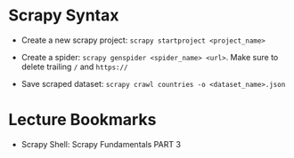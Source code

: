 # Scrapy Syntax

* Create a new scrapy project: ```scrapy startproject <project_name>```
* Create a spider: ```scrapy genspider <spider_name> <url>```. Make sure to delete trailing ```/``` and ```https://```

* Save scraped dataset: ```scrapy crawl countries -o <dataset_name>.json```


# Lecture Bookmarks

* Scrapy Shell: Scrapy Fundamentals PART 3